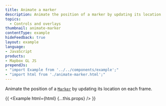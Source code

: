 ```yaml
---
title: Animate a marker
description: Animate the position of a marker by updating its location on each frame.
topics:
  - Controls and overlays
thumbnail: animate-marker
contentType: example
hideFeedback: true
layout: example
language:
- JavaScript
products:
- Mapbox GL JS
prependJs:
- "import Example from '../../components/example';"
- "import html from './animate-marker.html';"
---
```


Animate the position of a [`Marker`](https://maplibre.org/maplibre-gl-js-docs/api/markers/#marker) by updating its location on each frame.

{{ <Example html={html} {...this.props} /> }}
